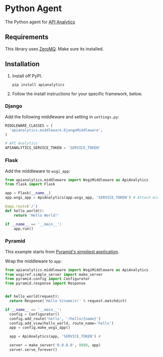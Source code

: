 Python Agent
============

The Python agent for [API Analytics](https://apianalytics.com)


Requirements
------------

This library uses [ZeroMQ](http://zeromq.org/intro:get-the-software). Make sure its installed.


Installation
------------

1. Install off PyPI.

    ```shell
    pip install apianalytics
    ```

2. Follow the install instructions for your specific framework, below.


### Django

Add the following middleware and setting in `settings.py`:

```python
MIDDLEWARE_CLASSES = (
  'apianalytics.middleware.DjangoMiddleware',
)

# API Analytics
APIANALYTICS_SERVICE_TOKEN = 'SERVICE_TOKEN'
```

### Flask

Add the middleware to `wsgi_app`:

```python
from apianalytics.middleware import WsgiMiddleware as ApiAnalytics
from flask import Flask

app = Flask(__name__)
app.wsgi_app = ApiAnalytics(app.wsgi_app, 'SERVICE_TOKEN') # Attach middleware

@app.route('/')
def hello_world():
    return 'Hello World!'

if __name__ == '__main__':
    app.run()
```

### Pyramid

This example starts from [Pyramid's simpliest application](http://docs.pylonsproject.org/docs/pyramid/en/latest/index.html).

Wrap the middleware to `app`:

```python
from apianalytics.middleware import WsgiMiddleware as ApiAnalytics
from wsgiref.simple_server import make_server
from pyramid.config import Configurator
from pyramid.response import Response


def hello_world(request):
  return Response('Hello %(name)s!' % request.matchdict)

if __name__ == '__main__':
  config = Configurator()
  config.add_route('hello', '/hello/{name}')
  config.add_view(hello_world, route_name='hello')
  app = config.make_wsgi_app()

  app = ApiAnalytics(app, 'SERVICE_TOKEN') # 

  server = make_server('0.0.0.0', 8080, app)
  server.serve_forever()
```
